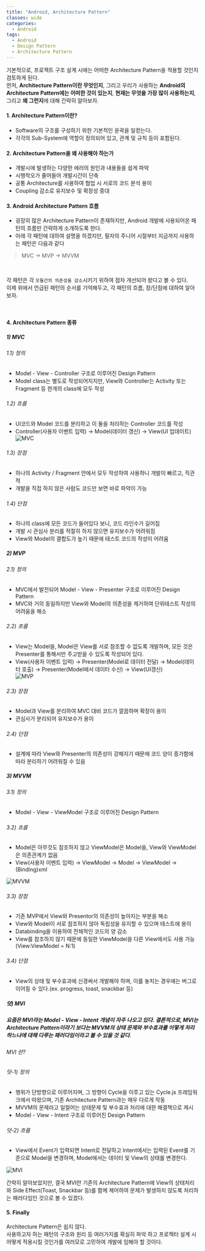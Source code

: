 ```yaml
---
title: "Android, Architecture Pattern"
classes: wide
categories:
  - Android
tags:
  - Android
  - Design Pattern
  - Architecture Pattern
---
```

기본적으로, 프로젝트 구조 설계 시에는 어떠한 Architecture Pattern을 적용할 것인지 검토하게 된다.  
먼저, **Architecture Pattern이란 무엇인지**, 그리고 우리가 사용하는 **Android의 Architecture Pattern에는 어떠한 것이 있는지**, **현재는 무엇을 가장 많이 사용하는지**, 그리고 **왜 그런지**에 대해 간략히 알아보자.  

#### 1. Architecture Pattern이란?
   - Software의 구조를 구성하기 위한 기본적인 윤곽을 일컫는다. 
   - 각각의 Sub-System에 역할이 정의되어 있고, 관계 및 규칙 등이 포함된다. 


#### 2. Architecture Pattern을 왜 사용해야 하는가
   - 개발시에 발생하는 다양한 에러의 원인과 내용들을 쉽게 파악
   - 시행착오가 줄어들어 개발시간이 단축
   - 공통 Architecture를 사용하여 협업 시 서로의 코드 분석 용이
   - Coupling 감소로 유지보수 및 확장성 증대 


#### 3. Android Architecture Pattern 흐름
   - 굉장히 많은 Architecture Pattern이 존재하지만, Android 개발에 사용되어온 패턴의 흐름만 간략하게 소개하도록 한다.
   - 아래 각 패턴에 대하여 설명을 하겠지만, 필자의 주니어 시절부터 지금까지 사용하는 패턴은 다음과 같다

> MVC -> MVP -> MVVM

<br>

각 패턴은 각 `모듈간의 의존성을 감소`시키기 위하여 점차 개선되어 왔다고 볼 수 있다.  
이제 위에서 언급된 패턴의 순서를 기억해두고, 각 패턴의 흐름, 장/단점에 대하여 알아보자.

<br>

#### 4. Architecture Pattern 종류
##### 1) MVC
###### 1.1) 정의
- Model - View - Controller 구조로 이루어진 Design Pattern
- Model class는 별도로 작성되어지지만, View와 Controller는 Activity 또는 Fragment 등 한개의 class에 모두 작성

###### 1.2) 흐름
- UI코드와 Model 코드를 분리하고 이 둘을 처리하는 Controller 코드를 작성
- Controller(사용자 이벤트 입력) -> Model(데이터 갱신) -> View(UI 업데이트)  
 ![MVC](https://github.com/bcchoi0202/bblog/blob/main/assets/posts/mvc.png?raw=true)

###### 1.3) 장점
- 하나의 Activity / Fragment 안에서 모두 작성하여 사용하니 개발이 빠르고, 직관적
- 개발을 직접 하지 않은 사람도 코드만 보면 바로 파악이 가능

###### 1.4) 단점
- 하나의 class에 모든 코드가 들어있다 보니, 코드 라인수가 길어짐
- 개발 시 관심사 분리를 적절히 하지 않으면 유지보수가 어려워짐
- View와 Model의 결합도가 높기 때문에 테스트 코드의 작성이 어려움

##### 2) MVP
###### 2.1) 정의
- MVC에서 발전되어 Model - View - Presenter 구조로 이루어진 Design Pattern
- MVC와 거의 동일하지만 View와 Model의 의존성을 제거하여 단위테스트 작성의 어려움을 해소

###### 2.2) 흐름
- View는 Model을, Model은 View를 서로 참조할 수 없도록 개발하며, 모든 것은 Presenter를 통해서만 주고받을 수 있도록 작성되어 있다.
- View(사용자 이벤트 입력) -> Presenter(Model로 데이터 전달) -> Model(데이터 호출) -> Presenter(Model에서 데이터 수신) -> View(UI갱신)  
 ![MVP](https://github.com/bcchoi0202/bblog/blob/main/assets/posts/mvp.png?raw=true)

###### 2.3) 장점
- Model과 View를 분리하여 MVC 대비 코드가 깔끔하며 확장이 용이
- 관심사가 분리되어 유지보수가 용이

###### 2.4) 단점
- 설계에 따라 View와 Presenter의 의존성이 강해지기 때문에 코드 양이 증가함에 따라 분리하기 어려워질 수 있음

##### 3) MVVM
###### 3.1) 정의
- Model - View - ViewModel 구조로 이루어진 Design Pattern

###### 3.2) 흐름
- Model은 아무것도 참조하지 않고 ViewModel은 Model을, View와 ViewModel은 의존관계가 없음
- View(사용자 이벤트 입력) -> ViewModel -> Model -> ViewModel -> (Binding)xml

![MVVM](https://github.com/bcchoi0202/bblog/blob/main/assets/posts/mvvm.png?raw=true)

###### 3.3) 장점
- 기존 MVP에서 View와 Presentor의 의존성이 높아지는 부분을 해소
- View와 Model이 서로 참조하지 않아 독립성을 유지할 수 있으며 테스트에 용이
- Databinding을 이용하여 전체적인 코드의 양 감소 
- View를 참조하지 않기 때문에 동일한 ViewModel을 다른 View에서도 사용 가능(View:ViewModel = N:1)

###### 3.4) 단점
- View의 상태 및 부수효과에 신경써서 개발해야 하며, 이를 놓치는 경우에는 버그로 이어질 수 있다.(ex. progress, toast, snackbar 등)

##### 덧) MVI  
<h5>요즘은 MVI라는 Model - View - Intent 개념이 자주 나오고 있다.
결론적으로, MVI는 Architecture Pattern이라기 보다는 MVVM의 상태 문제와 부수효과를 어떻게 처리하느냐에 대해 다루는 패러다임이라고 볼 수 있을 것 같다.</h5>

###### MVI 란?
###### 덧-1) 정의
- 행위가 단방향으로 이루어지며, 그 방향이 Cycle을 이루고 있는 Cycle.js 프레임워크에서 따왔으며, 기존 Architecture Pattern과는 매우 다르게 작동
- MVVM의 문제라고 일컬어는 상태문제 및 부수효과 처리에 대한 해결책으로 제시 
- Model - View - Intent 구조로 이루어진 Design Pattern
    
###### 덧-2) 흐름
- View에서 Event가 입력되면 Intent로 전달하고 Intent에서는 입력된 Event를 기준으로 Model을 변경하며, Model에서는 데이터 및 View의 상태를 변경한다.

![MVI](https://github.com/bcchoi0202/bblog/blob/main/assets/posts/mvi.png?raw=true)

간략히 알아보았지만, 결국 MVI란 기존의 Architecture Pattern에 View의 상태처리와 Side Effect(Toast, Snackbar 등)를 함께 제어하여 문제가 발생하지 않도록 처리하는 패러다임인 것으로 볼 수 있겠다.

#### 5. Finally
Architecture Pattern은 쉽지 않다.  
사용하고자 하는 패턴의 구조와 원리 등 여러가지를 확실히 파악 하고 프로젝터 설계 시 어떻게 적용시킬 것인가를 여러모로 고민하여 개발에 임해야 할 것이다.
